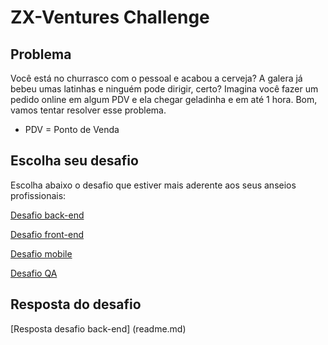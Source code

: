 # ZX-Ventures Challenge

## Problema

Você está no churrasco com o pessoal e acabou a cerveja? A galera já bebeu umas latinhas e ninguém pode dirigir, certo? Imagina você fazer um pedido online em algum PDV e ela chegar geladinha e em até 1 hora. Bom, vamos tentar resolver esse problema.

* PDV = Ponto de Venda

## Escolha seu desafio

Escolha abaixo o desafio que estiver mais aderente aos seus anseios profissionais:

[Desafio back-end](backend.md)

[Desafio front-end](frontend.md)

[Desafio mobile](mobile.md)

[Desafio QA](qa.md)

## Resposta do desafio
[Resposta desafio back-end] (readme.md)

